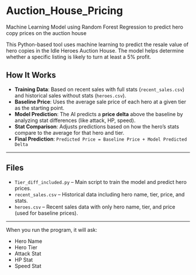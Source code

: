 # Auction_House_Pricing
Machine Learning Model using Random Forest Regression to predict hero copy prices on the auction house

This Python-based tool uses machine learning to predict the resale value of hero copies in the Idle Heroes Auction House. The model helps determine whether a specific listing is likely to turn at least a 5% profit.

## How It Works

- **Training Data**: Based on recent sales with full stats (`recent_sales.csv`) and historical sales without stats (`heroes.csv`).
- **Baseline Price**: Uses the average sale price of each hero at a given tier as the starting point.
- **Model Prediction**: The AI predicts a **price delta** above the baseline by analyzing stat differences (like attack, HP, speed).
- **Stat Comparison**: Adjusts predictions based on how the hero’s stats compare to the average for that hero and tier.
- **Final Prediction**: `Predicted Price = Baseline Price + Model Predicted Delta`

---

## Files

- `Tier_diff_included.py` – Main script to train the model and predict hero prices.
- `recent_sales.csv` – Historical data including hero name, tier, price, and stats.
- `heroes.csv` – Recent sales data with only hero name, tier, and price (used for baseline prices).
---

When you run the program, it will ask:
 - Hero Name
 - Hero Tier
 - Attack Stat
 - HP Stat
 - Speed Stat

